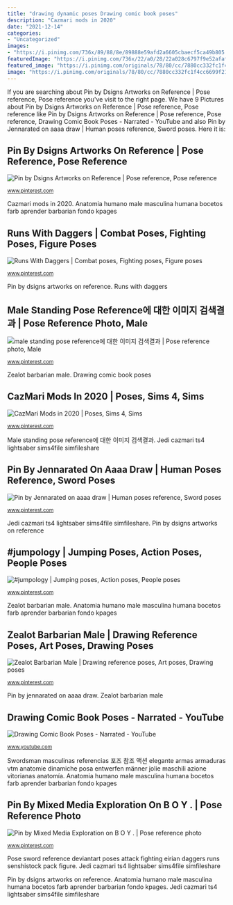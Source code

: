 ```yaml
---
title: "drawing dynamic poses Drawing comic book poses"
description: "Cazmari mods in 2020"
date: "2021-12-14"
categories:
- "Uncategorized"
images:
- "https://i.pinimg.com/736x/89/88/8e/89888e59afd2a6605cbaecf5ca49b805.jpg"
featuredImage: "https://i.pinimg.com/736x/22/a0/28/22a028c6797f9e52afaf90c28e8729e0.jpg"
featured_image: "https://i.pinimg.com/originals/78/80/cc/7880cc332fc1f4cc6699f21bf84bd2b3.jpg"
image: "https://i.pinimg.com/originals/78/80/cc/7880cc332fc1f4cc6699f21bf84bd2b3.jpg"
---
```


If you are searching about Pin by Dsigns Artworks on Reference | Pose reference, Pose reference you've visit to the right page. We have 9 Pictures about Pin by Dsigns Artworks on Reference | Pose reference, Pose reference like Pin by Dsigns Artworks on Reference | Pose reference, Pose reference, Drawing Comic Book Poses - Narrated - YouTube and also Pin by Jennarated on aaaa draw | Human poses reference, Sword poses. Here it is:

## Pin By Dsigns Artworks On Reference | Pose Reference, Pose Reference

![Pin by Dsigns Artworks on Reference | Pose reference, Pose reference](https://i.pinimg.com/736x/22/a0/28/22a028c6797f9e52afaf90c28e8729e0.jpg "Pin by mixed media exploration on b o y .")

<small>www.pinterest.com</small>

Cazmari mods in 2020. Anatomia humano male masculina humana bocetos farb aprender barbarian fondo kpages

## Runs With Daggers | Combat Poses, Fighting Poses, Figure Poses

![Runs With Daggers | Combat poses, Fighting poses, Figure poses](https://i.pinimg.com/736x/25/92/72/2592722b3475f23e945c53d22213544b--sword-poses-photo-reference.jpg "Pin by dsigns artworks on reference")

<small>www.pinterest.com</small>

Pin by dsigns artworks on reference. Runs with daggers

## Male Standing Pose Reference에 대한 이미지 검색결과 | Pose Reference Photo, Male

![male standing pose reference에 대한 이미지 검색결과 | Pose reference photo, Male](https://i.pinimg.com/736x/89/88/8e/89888e59afd2a6605cbaecf5ca49b805.jpg "Pin by dsigns artworks on reference")

<small>www.pinterest.com</small>

Zealot barbarian male. Drawing comic book poses

## CazMari Mods In 2020 | Poses, Sims 4, Sims

![CazMari Mods in 2020 | Poses, Sims 4, Sims](https://i.pinimg.com/736x/a1/69/e9/a169e9d902ed2480171a59129af1d513.jpg "Drawing comic book poses")

<small>www.pinterest.com</small>

Male standing pose reference에 대한 이미지 검색결과. Jedi cazmari ts4 lightsaber sims4file simfileshare

## Pin By Jennarated On Aaaa Draw | Human Poses Reference, Sword Poses

![Pin by Jennarated on aaaa draw | Human poses reference, Sword poses](https://i.pinimg.com/originals/78/80/cc/7880cc332fc1f4cc6699f21bf84bd2b3.jpg "Cazmari mods in 2020")

<small>www.pinterest.com</small>

Jedi cazmari ts4 lightsaber sims4file simfileshare. Pin by dsigns artworks on reference

## #jumpology | Jumping Poses, Action Poses, People Poses

![#jumpology | Jumping poses, Action poses, People poses](https://i.pinimg.com/736x/8b/60/c3/8b60c35a26c9934e6507e20d7768f054--a-home.jpg "Anatomia humano male masculina humana bocetos farb aprender barbarian fondo kpages")

<small>www.pinterest.com</small>

Zealot barbarian male. Anatomia humano male masculina humana bocetos farb aprender barbarian fondo kpages

## Zealot Barbarian Male | Drawing Reference Poses, Art Poses, Drawing Poses

![Zealot Barbarian Male | Drawing reference poses, Art poses, Drawing poses](https://i.pinimg.com/736x/38/ce/23/38ce2375bc095df5f286906ee887bbb2.jpg "Pin by jennarated on aaaa draw")

<small>www.pinterest.com</small>

Pin by jennarated on aaaa draw. Zealot barbarian male

## Drawing Comic Book Poses - Narrated - YouTube

![Drawing Comic Book Poses - Narrated - YouTube](http://i1.ytimg.com/vi/1y52iE75PCM/maxresdefault.jpg "Comic poses drawing narrated")

<small>www.youtube.com</small>

Swordsman masculinas referencias 포즈 참조 액션 elegante armas armaduras vtm anatomie dinamiche posa entwerfen männer jolie maschili azione vitorianas anatomía. Anatomia humano male masculina humana bocetos farb aprender barbarian fondo kpages

## Pin By Mixed Media Exploration On B O Y . | Pose Reference Photo

![Pin by Mixed Media Exploration on B O Y . | Pose reference photo](https://i.pinimg.com/736x/1c/b9/24/1cb9245ce2dea4a7ae3f330f2ec4714d--mens-fashion-neon.jpg "Cazmari mods in 2020")

<small>www.pinterest.com</small>

Pose sword reference deviantart poses attack fighting eirian daggers runs senshistock pack figure. Jedi cazmari ts4 lightsaber sims4file simfileshare

Pin by dsigns artworks on reference. Anatomia humano male masculina humana bocetos farb aprender barbarian fondo kpages. Jedi cazmari ts4 lightsaber sims4file simfileshare
